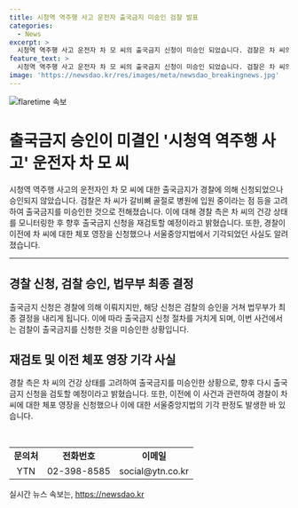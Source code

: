 ```yaml
---
title: 시청역 역주행 사고 운전자 출국금지 미승인 검찰 발표
categories:
  - News
excerpt: >
  시청역 역주행 사고 운전자 차 모 씨의 출국금지 신청이 미승인 되었습니다. 검찰은 차 씨의 갈비뼈 골절로 인한 병원 입원 상태로 도주 우려가 낮다는 이유를 언급했습니다. 경찰은 차 씨의 건강 상태를 모니터링하면서 향후 출국금지 신청을 재검토할 계획이라고 밝혔으며, 이전 체포 영장 신청도 기각된 바 있습니다.
feature_text: >
  시청역 역주행 사고 운전자 차 모 씨의 출국금지 신청이 미승인 되었습니다. 검찰은 차 씨의 갈비뼈 골절로 인한 병원 입원 상태로 도주 우려가 낮다는 이유를 언급했습니다. 경찰은 차 씨의 건강 상태를 모니터링하면서 향후 출국금지 신청을 재검토할 계획이라고 밝혔으며, 이전 체포 영장 신청도 기각된 바 있습니다.
image: 'https://newsdao.kr/res/images/meta/newsdao_breakingnews.jpg'
---
```


<p><img src="https://newsdao.kr/res/images/meta/newsdao_breakingnews.jpg" alt="flaretime 속보" /></p>

<h1>출국금지 승인이 미결인 '시청역 역주행 사고' 운전자 차 모 씨</h1>

<p data-ke-size="size16">시청역 역주행 사고의 운전자인 차 모 씨에 대한 출국금지가 경찰에 의해 신청되었으나 승인되지 않았습니다. 검찰은 차 씨가 갈비뼈 골절로 병원에 입원 중이라는 점 등을 고려하여 출국금지를 미승인한 것으로 전해졌습니다. 이에 대해 경찰 측은 차 씨의 건강 상태를 모니터링한 후 향후 출국금지 신청을 재검토할 예정이라고 밝혔습니다. 또한, 경찰이 이전에 차 씨에 대한 체포 영장을 신청했으나 서울중앙지법에서 기각되었던 사실도 알려졌습니다.</p>

<hr>

<h2 data-ke-size="size26">경찰 신청, 검찰 승인, 법무부 최종 결정</h2>

<p data-ke-size="size16">출국금지 신청은 경찰에 의해 이뤄지지만, 해당 신청은 검찰의 승인을 거쳐 법무부가 최종 결정을 내리게 됩니다. 이에 따라 출국금지 신청 절차를 거치게 되며, 이번 사건에서는 검찰이 출국금지를 신청한 것을 미승인한 상황입니다.</p>

<h2 data-ke-size="size26">재검토 및 이전 체포 영장 기각 사실</h2>

<p data-ke-size="size16">경찰 측은 차 씨의 건강 상태를 고려하여 출국금지를 미승인한 상황으로, 향후 다시 출국금지 신청을 검토할 예정이라고 밝혔습니다. 또한, 이전에 이 사건과 관련하여 경찰이 차 씨에 대한 체포 영장을 신청했으나 이에 대한 서울중앙지법의 기각 판정도 발생한 바 있습니다.</p>

<p data-ke-size="size16">&nbsp;</p>

<table>
    <tr>
        <td style="text-align: center; height: 17px;"><b>문의처</b></td>
        <td style="text-align: center; height: 17px;"><b>전화번호</b></td>
        <td style="text-align: center; height: 17px;"><b>이메일</b></td>
    </tr>
    <tr>
        <td style="text-align: center; height: 17px;">YTN</td>
        <td style="text-align: center; height: 17px;">02-398-8585</td>
        <td style="text-align: center; height: 17px;">social@ytn.co.kr</td>
    </tr>
</table>
실시간 뉴스 속보는, <a href="https://newsdao.kr" rel="dofollow">https://newsdao.kr</a>


